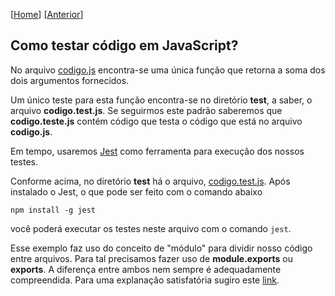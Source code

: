 \[[Home](https://github.com/kyriosdata/js)\] \[[Anterior](../segundo/README.md)\]

## Como testar código em JavaScript?

No arquivo [codigo.js](codigo.js) encontra-se uma única função 
que retorna a soma dos dois argumentos fornecidos.

Um único teste para esta função encontra-se no diretório **test**, 
a saber, o arquivo **codigo.test.js**. Se seguirmos este padrão 
saberemos que **codigo.teste.js** contém código que testa o código 
que está no arquivo **codigo.js**. 

Em tempo, usaremos [Jest](https://jestjs.io/) como ferramenta para execução dos nossos testes.

Conforme acima, no diretório **test** há o arquivo, [codigo.test.js](test/codigo.test.js). Após instalado o Jest, o que pode ser feito com o comando abaixo

```
npm install -g jest
```

você poderá executar os testes neste arquivo com o comando `jest`.

Esse exemplo faz uso do conceito de "módulo" para dividir nosso código
entre arquivos. Para tal precisamos fazer uso de 
**module.exports** ou **exports**. A diferença entre ambos nem sempre
é adequadamente compreendida. Para uma explanação satisfatória 
sugiro este 
[link](https://medium.freecodecamp.org/node-js-module-exports-vs-exports-ec7e254d63ac). 
